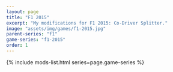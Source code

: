 ```yaml
---
layout: page
title: "F1 2015"
excerpt: "My modifications for F1 2015: Co-Driver Splitter."
image: "assets/img/games/f1-2015.jpg"
parent-series: "f1"
game-series: "f1-2015"
order: 1
---
```


{% include mods-list.html series=page.game-series %}
